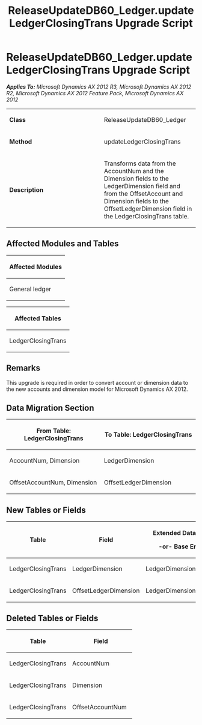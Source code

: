 ﻿---
title: ReleaseUpdateDB60_Ledger.updateLedgerClosingTrans Upgrade Script
TOCTitle: ReleaseUpdateDB60_Ledger.updateLedgerClosingTrans Upgrade Script
ms:assetid: 33d4bc1a-13f8-45b8-a23c-7a56779088f1
ms:mtpsurl: https://msdn.microsoft.com/en-us/library/JJ685112(v=AX.60)
ms:contentKeyID: 49707565
ms.date: 05/18/2015
mtps_version: v=AX.60
---

# ReleaseUpdateDB60\_Ledger.updateLedgerClosingTrans Upgrade Script 


_**Applies To:** Microsoft Dynamics AX 2012 R3, Microsoft Dynamics AX 2012 R2, Microsoft Dynamics AX 2012 Feature Pack, Microsoft Dynamics AX 2012_

<table>
<colgroup>
<col style="width: 50%" />
<col style="width: 50%" />
</colgroup>
<tbody>
<tr class="odd">
<td><p><strong>Class</strong></p></td>
<td><p>ReleaseUpdateDB60_Ledger</p></td>
</tr>
<tr class="even">
<td><p><strong>Method</strong></p></td>
<td><p>updateLedgerClosingTrans</p></td>
</tr>
<tr class="odd">
<td><p><strong>Description</strong></p></td>
<td><p>Transforms data from the AccountNum and the Dimension fields to the LedgerDimension field and from the OffsetAccount and Dimension fields to the OffsetLedgerDimension field in the LedgerClosingTrans table.</p></td>
</tr>
</tbody>
</table>


## Affected Modules and Tables

<table>
<colgroup>
<col style="width: 100%" />
</colgroup>
<thead>
<tr class="header">
<th><p>Affected Modules</p></th>
</tr>
</thead>
<tbody>
<tr class="odd">
<td><p>General ledger</p></td>
</tr>
</tbody>
</table>


<table>
<colgroup>
<col style="width: 100%" />
</colgroup>
<thead>
<tr class="header">
<th><p>Affected Tables</p></th>
</tr>
</thead>
<tbody>
<tr class="odd">
<td><p>LedgerClosingTrans</p></td>
</tr>
</tbody>
</table>


## Remarks

This upgrade is required in order to convert account or dimension data to the new accounts and dimension model for Microsoft Dynamics AX 2012.

## Data Migration Section

<table>
<colgroup>
<col style="width: 50%" />
<col style="width: 50%" />
</colgroup>
<thead>
<tr class="header">
<th><p>From Table: LedgerClosingTrans</p></th>
<th><p>To Table: LedgerClosingTrans</p></th>
</tr>
</thead>
<tbody>
<tr class="odd">
<td><p>AccountNum, Dimension</p></td>
<td><p>LedgerDimension</p></td>
</tr>
<tr class="even">
<td><p>OffsetAccountNum, Dimension</p></td>
<td><p>OffsetLedgerDimension</p></td>
</tr>
</tbody>
</table>


## New Tables or Fields

<table>
<colgroup>
<col style="width: 33%" />
<col style="width: 33%" />
<col style="width: 33%" />
</colgroup>
<thead>
<tr class="header">
<th><p>Table</p></th>
<th><p>Field</p></th>
<th><p>Extended Data Type</p>
<p>-or- Base Enum</p></th>
</tr>
</thead>
<tbody>
<tr class="odd">
<td><p>LedgerClosingTrans</p></td>
<td><p>LedgerDimension</p></td>
<td><p>LedgerDimensionAccount</p></td>
</tr>
<tr class="even">
<td><p>LedgerClosingTrans</p></td>
<td><p>OffsetLedgerDimension</p></td>
<td><p>LedgerDimensionAccount</p></td>
</tr>
</tbody>
</table>


## Deleted Tables or Fields

<table>
<colgroup>
<col style="width: 50%" />
<col style="width: 50%" />
</colgroup>
<thead>
<tr class="header">
<th><p>Table</p></th>
<th><p>Field</p></th>
</tr>
</thead>
<tbody>
<tr class="odd">
<td><p>LedgerClosingTrans</p></td>
<td><p>AccountNum</p></td>
</tr>
<tr class="even">
<td><p>LedgerClosingTrans</p></td>
<td><p>Dimension</p></td>
</tr>
<tr class="odd">
<td><p>LedgerClosingTrans</p></td>
<td><p>OffsetAccountNum</p></td>
</tr>
</tbody>
</table>

  


